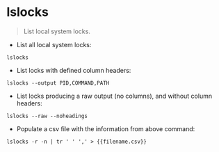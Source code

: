 # lslocks

> List local system locks.

- List all local system locks:

`lslocks`

- List locks with defined column headers:

`lslocks --output PID,COMMAND,PATH`

- List locks producing a raw output (no columns), and without column headers:

`lslocks --raw --noheadings`

- Populate a csv file with the information from above command:

`lslocks -r -n | tr ' ' ',' > {{filename.csv}}`
